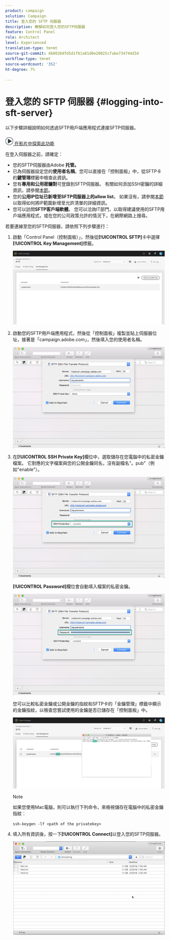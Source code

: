 ```yaml
---
product: campaign
solution: Campaign
title: 登入您的 SFTP 伺服器
description: 瞭解如何登入您的SFTP伺服器
feature: Control Panel
role: Architect
level: Experienced
translation-type: tm+mt
source-git-commit: 4b8020dfd5d1f81a81d0e20025cfabe734744d34
workflow-type: tm+mt
source-wordcount: '352'
ht-degree: 7%

---
```



# 登入您的 SFTP 伺服器 {#logging-into-sft-server}

以下步驟詳細說明如何透過SFTP用戶端應用程式連接SFTP伺服器。

![](assets/do-not-localize/how-to-video.png)[ 在影片中探索此功能](https://video.tv.adobe.com/v/27263?quality=12)

在登入伺服器之前，請確定：

* 您的SFTP伺服器由Adobe **托管。**
* 已為伺服器設定您的&#x200B;**使用者名稱**。您可以直接在「控制面板」中，從SFTP卡的&#x200B;**鍵管理**&#x200B;標籤中檢查此資訊。
* 您有&#x200B;**專用和公用密鑰對**&#x200B;可登錄到SFTP伺服器。 有關如何添加SSH密鑰的詳細資訊，請參閱[本節](../../sftp/using/key-management.md)。
* 您的&#x200B;**公用IP位址已新增至SFTP伺服器上的allow list**。 如果沒有，請參閱[本節](../../sftp/using/ip-range-allow-listing.md)以取得如何將IP範圍新增至允許清單的詳細資訊。
* 您可以訪問&#x200B;**SFTP客戶端軟體**。 您可以洽詢IT部門，以取得建議使用的SFTP用戶端應用程式，或在您的公司政策允許的情況下，在網際網路上搜尋。

若要連線至您的SFTP伺服器，請依照下列步驟進行：

1. 啟動「Control Panel（控制面板）」，然後從&#x200B;**[!UICONTROL SFTP]**&#x200B;卡中選擇&#x200B;**[!UICONTROL Key Management]**&#x200B;標籤。

   ![](assets/sftp_card.png)

1. 啟動您的SFTP用戶端應用程式，然後從「控制面板」複製並貼上伺服器位址，接著是「campaign.adobe.com」，然後填入您的使用者名稱。

   ![](assets/do-not-localize/connect1.png)

1. 在&#x200B;**[!UICONTROL SSH Private Key]**&#x200B;欄位中，選取儲存在您電腦中的私密金鑰檔案。 它對應的文字檔案與您的公開金鑰同名，沒有副檔名&quot;。pub&quot;（例如&quot;enable&quot;）。

   ![](assets/do-not-localize/connect2.png)

   **[!UICONTROL Password]**&#x200B;欄位會自動填入檔案的私密金鑰。

   ![](assets/do-not-localize/connect3.png)

   您可以比較私密金鑰或公開金鑰的指紋和SFTP卡的「金鑰管理」標籤中顯示的金鑰指紋，以檢查您嘗試使用的金鑰是否已儲存在「控制面板」中。

   ![](assets/fingerprint_compare.png)

   >[!NOTE]
   >
   >如果您使用Mac電腦，則可以執行下列命令，來檢視儲存在電腦中的私密金鑰指紋：
   >
   >`ssh-keygen -lf <path of the privatekey>`

1. 填入所有資訊後，按一下&#x200B;**[!UICONTROL Connect]**&#x200B;以登入您的SFTP伺服器。

   ![](assets/do-not-localize/sftpconnected.png)
